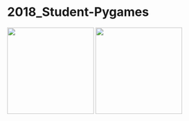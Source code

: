 # 2018_Student-Pygames
<img src = "https://github.com/saramargolin/2018_Student-Pygames/blob/master/Capture1.PNG" width =200 height = 200>
<img src = "https://github.com/saramargolin/2018_Student-Pygames/blob/master/Capture2.PNG" width = 200 height = 200>
